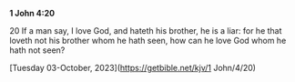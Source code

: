 **1 John 4:20**

20 If a man say, I love God, and hateth his brother, he is a liar: for he that loveth not his brother whom he hath seen, how can he love God whom he hath not seen?

[Tuesday 03-October, 2023](https://getbible.net/kjv/1 John/4/20)
